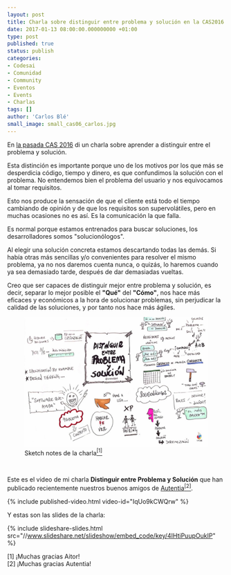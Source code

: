 ```yaml
---
layout: post
title: Charla sobre distinguir entre problema y solución en la CAS2016
date: 2017-01-13 08:00:00.000000000 +01:00
type: post
published: true
status: publish
categories:
- Codesai
- Comunidad
- Community
- Eventos
- Events
- Charlas
tags: []
author: 'Carlos Blé'
small_image: small_cas06_carlos.jpg
---
```


En [la pasada CAS 2016](http://cas2016.agile-spain.org/) di un charla sobre aprender a distinguir entre el problema y solución.

Esta distinción es importante porque uno de los motivos por los que más se desperdicia código, tiempo y dinero, es que confundimos la solución con el problema. No entendemos bien el problema del usuario y nos equivocamos al tomar requisitos. 

Esto nos produce la sensación de que el cliente está todo el tiempo cambiando de opinión y de que los requisitos son supervolátiles, pero en muchas ocasiones no es así. Es la comunicación la que falla. 

Es normal porque estamos entrenados para buscar soluciones, los desarrolladores somos "solucionólogos".

Al elegir una solución concreta estamos descartando todas las demás. Si había otras más sencillas y/o convenientes para resolver el mismo problema, ya no nos daremos cuenta nunca, o quizás, lo haremos cuando ya sea demasiado tarde, después de dar demasiadas vueltas. 

Creo que ser capaces de distinguir mejor entre problema y solución, es decir, separar lo mejor posible el **"Qué"** del **"Cómo"**, nos hace más eficaces y económicos a la hora de solucionar problemas, sin perjudicar la calidad de las soluciones, y por tanto nos hace más ágiles.

<figure>
    <img src="/assets/problem_solution_talk_sketch.jpeg" alt="charla Carlos">
    <figcaption>Sketch notes de la charla<a href="#nota1"><sup>[1]</sup></a></figcaption>
</figure>
<br>

Este es el video de mi charla **Distinguir entre Problema y Solución** que han publicado recientemente nuestros buenos amigos de [Autentia](https://www.autentia.com/)<a href="#nota2"><sup>[2]</sup></a>.

{% include published-video.html video-id="IqUo9kCWQrw" %}

Y estas son las slides de la charla:

{% include slideshare-slides.html src="//www.slideshare.net/slideshow/embed_code/key/4IHtiPuupOukIP" %}

<div class="foot-note">
   <a name="nota1"></a> [1] ¡Muchas gracias Aitor!   
</div>

<div class="foot-note">
   <a name="nota2"></a> [2] ¡Muchas gracias Autentia!   
</div>
